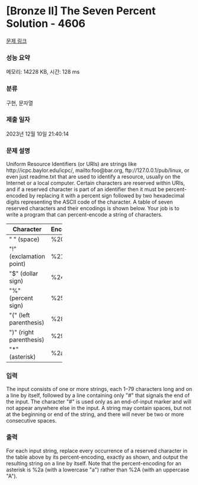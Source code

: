 # [Bronze II] The Seven Percent Solution - 4606 

[문제 링크](https://www.acmicpc.net/problem/4606) 

### 성능 요약

메모리: 14228 KB, 시간: 128 ms

### 분류

구현, 문자열

### 제출 일자

2023년 12월 10일 21:40:14

### 문제 설명

<p>Uniform Resource Identifiers (or URIs) are strings like http://icpc.baylor.edu/icpc/, mailto:foo@bar.org, ftp://127.0.0.1/pub/linux, or even just readme.txt that are used to identify a resource, usually on the Internet or a local computer. Certain characters are reserved within URIs, and if a reserved character is part of an identifier then it must be percent-encoded by replacing it with a percent sign followed by two hexadecimal digits representing the ASCII code of the character. A table of seven reserved characters and their encodings is shown below. Your job is to write a program that can percent-encode a string of characters.</p>

<table class="table table-bordered" style="width:30%">
	<thead>
		<tr>
			<th>Character</th>
			<th>Encoding</th>
		</tr>
	</thead>
	<tbody>
		<tr>
			<td>" " (space)</td>
			<td>%20</td>
		</tr>
		<tr>
			<td>"!" (exclamation point)</td>
			<td>%21</td>
		</tr>
		<tr>
			<td>"<span>$</span>" (dollar sign)</td>
			<td>%24</td>
		</tr>
		<tr>
			<td>"%" (percent sign)</td>
			<td>%25</td>
		</tr>
		<tr>
			<td>"(" (left parenthesis)</td>
			<td>%28</td>
		</tr>
		<tr>
			<td>")" (right parenthesis)</td>
			<td>%29</td>
		</tr>
		<tr>
			<td>"*" (asterisk)</td>
			<td>%2a</td>
		</tr>
	</tbody>
</table>

### 입력 

 <p>The input consists of one or more strings, each 1–79 characters long and on a line by itself, followed by a line containing only "#" that signals the end of the input. The character "#" is used only as an end-of-input marker and will not appear anywhere else in the input. A string may contain spaces, but not at the beginning or end of the string, and there will never be two or more consecutive spaces.</p>

### 출력 

 <p>For each input string, replace every occurrence of a reserved character in the table above by its percent-encoding, exactly as shown, and output the resulting string on a line by itself. Note that the percent-encoding for an asterisk is %2a (with a lowercase "a") rather than %2A (with an uppercase "A").</p>


